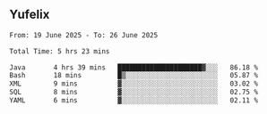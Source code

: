 ## Yufelix

<!--START_SECTION:waka-->

```txt
From: 19 June 2025 - To: 26 June 2025

Total Time: 5 hrs 23 mins

Java       4 hrs 39 mins   █████████████████████▓░░░   86.18 %
Bash       18 mins         █▒░░░░░░░░░░░░░░░░░░░░░░░   05.87 %
XML        9 mins          ▓░░░░░░░░░░░░░░░░░░░░░░░░   03.02 %
SQL        8 mins          ▓░░░░░░░░░░░░░░░░░░░░░░░░   02.75 %
YAML       6 mins          ▓░░░░░░░░░░░░░░░░░░░░░░░░   02.11 %
```

<!--END_SECTION:waka-->

